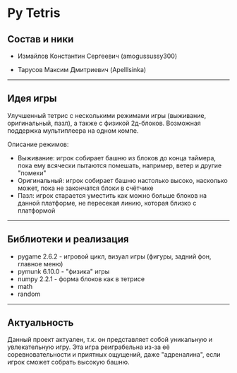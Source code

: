 # Py Tetris

## Состав и ники

* Измайлов Константин Сергеевич (amogussussy300)

* Тарусов Максим Дмитриевич (Apelllsinka)

----

## Идея игры

Улучшенный тетрис с несколькими режимами игры (выживание, оригинальный, пазл), а также с физикой 2д-блоков. Возможная поддержка мультиплеера на одном компе.

Описание режимов:
* Выживание: игрок собирает башню из блоков до конца таймера, пока ему всячески пытаются помешать, например, ветер и другие "помехи"
* Оригинальный: игрок собирает башню настолько высоко, насколько может, пока не закончатся блоки в счётчике
* Пазл: игрок старается уместить как можно больше блоков на данной платформе, не пересекая линию, которая близко с платформой

----

## Библиотеки и реализация

* pygame 2.6.2 - игровой цикл, визуал игры (фигуры, задний фон, главное меню)
* pymunk 6.10.0 - "физика" игры
* numpy 2.2.1 - форма блоков как в тетрисе
* math 
* random

----

## Актуальность

Данный проект актуален, т.к. он представляет собой уникальную и увлекательную игру. Эта игра реиграбельна из-за её соревновательности и приятных ощущений, даже "адреналина", если игрок сможет собрать высокую башню.
